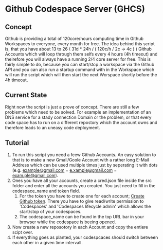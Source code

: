 # Github Codespace Server (GHCS)
## Concept
Github is providing a total of 120core/hours computing time in Github Workspaces to everyone, every month for free. The idea behind this script is, that you have about 13 to 26 ( 31d * 24h / ( 120c/h /  2c -> 4c  ) ) Github Accounts which will loop through them selfs every 4 hours (4h timeout) and theirefore you will always have a running 2/4 core server for free.
This is fairly simple to do, because you can start/stop a workspace via the Github API and you can also run a startup command with in the Workspace which will run the script which will then start the next Worspace shortly before the 4h timeout.

## Current State
Right now the script is just a prove of concept. There are still a few problems which need to be solved.
For example an implementation of an DNS service for a stady connection Domain or the problem, or that every code space has to run on a different repostory which the account owns and therefore leads to an uneasy code deployment.

## Tutorial
1. To run this script you need a feew Github Accounts. An easy solution to that is to make a new Gmail/Goole Account with a rather long E-Mail Address which can be used multiple times just by seperating it with dots (e.g. example@gmail.com = e.xample@gmail.com = exam.ple@gmail.com).
2. Ones you have all your accounts, create a cred.json file inside the src folder and enter all the accounts you created. You just need to fill in the codespace_name and token field.
   1. For the token you have to create one for each account; [Create Github token](https://github.com/settings/tokens?type=beta). There you have to give read/write permission to 'Codespaces' and 'Codespaces lifecycle admin' which allows the start/stop of your codespaces.
   2. The codespace_name can be found in the top URL bar in your browser while the codespace is beeing opened.
3. Now create a new reposotory in each Account and copy the entiere scipt over.
4. If everything goes as planted, your codespcaces should switch between each other in a given time intervall. 
